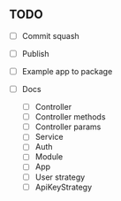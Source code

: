 ## TODO
- [ ] Commit squash
- [ ] Publish
- [ ] Example app to package

- [ ] Docs
  - [ ] Controller
  - [ ] Controller methods
  - [ ] Controller params
  - [ ] Service
  - [ ] Auth
  - [ ] Module
  - [ ] App
  - [ ] User strategy
  - [ ] ApiKeyStrategy
